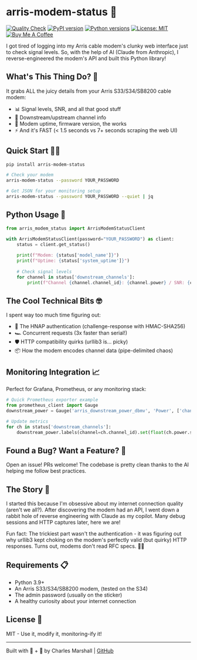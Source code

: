 # arris-modem-status 🚀

[![Quality Check](https://github.com/csmarshall/arris-modem-status/actions/workflows/quality-check.yml/badge.svg)](https://github.com/csmarshall/arris-modem-status/actions/workflows/quality-check.yml)
[![PyPI version](https://badge.fury.io/py/arris-modem-status.svg)](https://badge.fury.io/py/arris-modem-status)
[![Python versions](https://img.shields.io/pypi/pyversions/arris-modem-status.svg)](https://pypi.org/project/arris-modem-status/)
[![License: MIT](https://img.shields.io/badge/License-MIT-yellow.svg)](https://opensource.org/licenses/MIT)
[![Buy Me A Coffee](https://www.buymeacoffee.com/assets/img/custom_images/orange_img.png)](https://www.buymeacoffee.com/gbraad)

I got tired of logging into my Arris cable modem's clunky web interface just to check signal levels. So, with the help of AI (Claude from Anthropic), I reverse-engineered the modem's API and built this Python library!

## What's This Thing Do? 🤔

It grabs ALL the juicy details from your Arris S33/S34/SB8200 cable modem:
- 📊 Signal levels, SNR, and all that good stuff
- 🌊 Downstream/upstream channel info  
- 🔧 Modem uptime, firmware version, the works
- ⚡ And it's FAST (< 1.5 seconds vs 7+ seconds scraping the web UI)

## Quick Start 🏃‍♂️

```bash
pip install arris-modem-status

# Check your modem
arris-modem-status --password YOUR_PASSWORD

# Get JSON for your monitoring setup
arris-modem-status --password YOUR_PASSWORD --quiet | jq
```

## Python Usage 🐍

```python
from arris_modem_status import ArrisModemStatusClient

with ArrisModemStatusClient(password="YOUR_PASSWORD") as client:
    status = client.get_status()
    
    print(f"Modem: {status['model_name']}")
    print(f"Uptime: {status['system_uptime']}")
    
    # Check signal levels
    for channel in status['downstream_channels']:
        print(f"Channel {channel.channel_id}: {channel.power} / SNR: {channel.snr}")
```

## The Cool Technical Bits 🤓

I spent way too much time figuring out:
- 🔐 The HNAP authentication (challenge-response with HMAC-SHA256)
- 🏎️ Concurrent requests (3x faster than serial!)
- 🛡️ HTTP compatibility quirks (urllib3 is... picky)
- 📦 How the modem encodes channel data (pipe-delimited chaos)

## Monitoring Integration 📈

Perfect for Grafana, Prometheus, or any monitoring stack:

```python
# Quick Prometheus exporter example
from prometheus_client import Gauge
downstream_power = Gauge('arris_downstream_power_dbmv', 'Power', ['channel'])

# Update metrics
for ch in status['downstream_channels']:
    downstream_power.labels(channel=ch.channel_id).set(float(ch.power.split()[0]))
```

## Found a Bug? Want a Feature? 🐛

Open an issue! PRs welcome! The codebase is pretty clean thanks to the AI helping me follow best practices.

## The Story 📖

I started this because I'm obsessive about my internet connection quality (aren't we all?). After discovering the modem had an API, I went down a rabbit hole of reverse engineering with Claude as my copilot. Many debug sessions and HTTP captures later, here we are!

Fun fact: The trickiest part wasn't the authentication - it was figuring out why urllib3 kept choking on the modem's perfectly valid (but quirky) HTTP responses. Turns out, modems don't read RFC specs. 🤷‍♂️

## Requirements 📋

- Python 3.9+
- An Arris S33/S34/SB8200 modem, (tested on the S34)
- The admin password (usually on the sticker)
- A healthy curiosity about your internet connection

## License 📄

MIT - Use it, modify it, monitoring-ify it!

---

Built with 🧠 + 🤖 by Charles Marshall | [GitHub](https://github.com/csmarshall)
